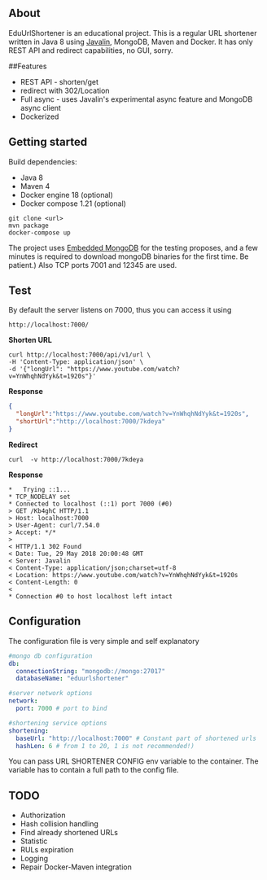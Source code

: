 ## About 
 EduUrlShortener is an educational project. This is a regular URL shortener 
 written in Java 8 using [Javalin](https://github.com/tipsy/javalin), MongoDB, Maven and Docker.
 It has only REST API and redirect capabilities, no GUI, sorry.
 
##Features
  - REST API - shorten/get
  - redirect with 302/Location
  - Full async - uses Javalin's experimental async feature and MongoDB async client
  - Dockerized
   
## Getting started
 Build dependencies:
  - Java 8
  - Maven 4
  - Docker engine 18 (optional)
  - Docker compose 1.21 (optional)
  
```text
git clone <url>
mvn package
docker-compose up
```
The project uses [Embedded MongoDB](https://github.com/flapdoodle-oss/de.flapdoodle.embed.mongo) for the testing proposes,
 and a few minutes is required to download mongoDB binaries for the first time. Be patient.)
 Also TCP ports 7001 and 12345 are used.
## Test
 By default the server listens on 7000, thus you can access it using
 ```text
http://localhost:7000/
```
__Shorten URL__
```text
curl http://localhost:7000/api/v1/url \
-H 'Content-Type: application/json' \
-d '{"longUrl": "https://www.youtube.com/watch?v=YnWhqhNdYyk&t=1920s"}'
```
__Response__
```json
{
  "longUrl":"https://www.youtube.com/watch?v=YnWhqhNdYyk&t=1920s",
  "shortUrl":"http://localhost:7000/7kdeya"
}
```

__Redirect__
```text
curl  -v http://localhost:7000/7kdeya
```
__Response__
```text
*   Trying ::1...
* TCP_NODELAY set
* Connected to localhost (::1) port 7000 (#0)
> GET /Kb4ghC HTTP/1.1
> Host: localhost:7000
> User-Agent: curl/7.54.0
> Accept: */*
>
< HTTP/1.1 302 Found
< Date: Tue, 29 May 2018 20:00:48 GMT
< Server: Javalin
< Content-Type: application/json;charset=utf-8
< Location: https://www.youtube.com/watch?v=YnWhqhNdYyk&t=1920s
< Content-Length: 0
<
* Connection #0 to host localhost left intact
```
## Configuration
The configuration file is very simple and self explanatory
```yaml
#mongo db configuration
db:
  connectionString: "mongodb://mongo:27017"
  databaseName: "eduurlshortener"

#server network options
network:
  port: 7000 # port to bind

#shortening service options
shortening:
  baseUrl: "http://localhost:7000" # Constant part of shortened urls
  hashLen: 6 # from 1 to 20, 1 is not recommended!)
```
You can pass URL SHORTENER CONFIG env variable to the container. 
The variable has to contain a full path to the config file.

## TODO
 - Authorization
 - Hash collision handling
 - Find already shortened URLs
 - Statistic 
 - RULs expiration 
 - Logging
 - Repair Docker-Maven integration